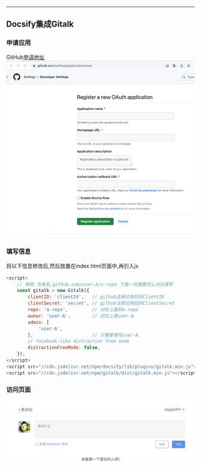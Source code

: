 
<article-title title="站点集成gitalk"></article-title>

<article-meta created="2023年7月28日" updated="2023年7月28日"></article-meta>

---  
## Docsify集成Gitalk

### 申请应用
GitHub[申请地址](https://github.com/settings/applications/new)
![img.png](./../static/apply-application.png)

### 填写信息
将以下信息修改后,然后放置在index.html页面中,再引入js
```js
<script>
    // 举例 仓库名,github.com/user-A/a-repo 下面一次需要怎么对应填写
    const gitalk = new Gitalk({
        clientID: 'clientId',   // github注册应用后的ClientID
        clientSecret: 'secret', // github注册应用后的ClientSecret
        repo: 'a-repo',         // 对应上面的a-repo     
        owner: 'user-A',        // 对应上面user-A
        admin: [
            'user-A',
        ],                      // 只需要填写user-A
        // facebook-like distraction free mode
        distractionFreeMode: false,
    });
</script>
<script src="//cdn.jsdelivr.net/npm/docsify/lib/plugins/gitalk.min.js"></script>
<script src="//cdn.jsdelivr.net/npm/gitalk/dist/gitalk.min.js"></script>
```

### 访问页面
![img_1.png](./../static/comment.png)